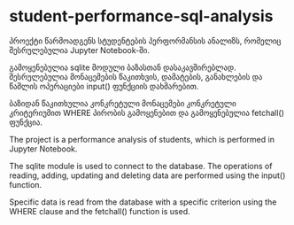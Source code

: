 # student-performance-sql-analysis

პროექტი წარმოადგენს სტუდენტების პერფორმანსის ანალიზს, რომელიც შესრულებულია Jupyter Notebook-ში. 

გამოყენებულია sqlite მოდული ბაზასთან დასაკავშირებლად. შესრულებულია მონაცემების წაკითხვის, დამატების, განახლების და წაშლის ოპერაციები input() ფუნქციის დახმარებით.

ბაზიდან წაკითხულია კონკრეტული მონაცემები კონკრეტული კრიტერიუმით WHERE პირობის გამოყენებით და გამოყენებულია fetchall() ფუნქცია. 





The project is a performance analysis of students, which is performed in Jupyter Notebook. 

The sqlite module is used to connect to the database. The operations of reading, adding, updating and deleting data are performed using the input() function.

Specific data is read from the database with a specific criterion using the WHERE clause and the fetchall() function is used.



